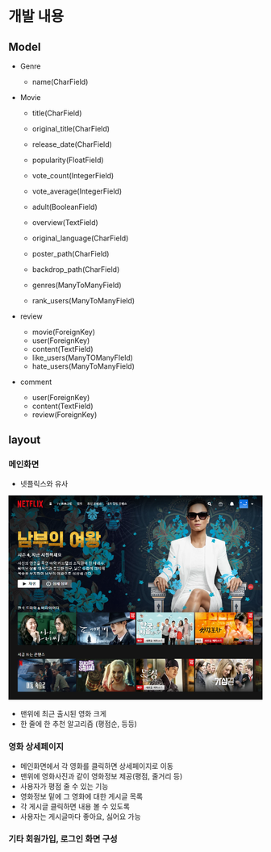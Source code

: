 # 개발 내용

## Model

* Genre

  * name(CharField)

* Movie

  * title(CharField)

  * original_title(CharField)

  * release_date(CharField)

  * popularity(FloatField)

  * vote_count(IntegerField)

  * vote_average(IntegerField)

  * adult(BooleanField)

  * overview(TextField)

  * original_language(CharField)

  * poster_path(CharField)

  * backdrop_path(CharField)

  * genres(ManyToManyField)

  * rank_users(ManyToManyField)

    

* review
  * movie(ForeignKey)
  * user(ForeignKey)
  * content(TextField)
  * like_users(ManyTOManyFIeld)
  * hate_users(ManyToManyField)
  
  
  
* comment

  * user(ForeignKey)
  * content(TextField)
  * review(ForeignKey)



## layout

### 메인화면

* 넷플릭스와 유사

![image-20200611114342752](images/image-20200611114342752.png)

* 맨위에 최근 출시된 영화 크게
* 한 줄에 한 추천 알고리즘 (평점순, 등등)



### 영화 상세페이지

* 메인화면에서 각 영화를 클릭하면 상세페이지로 이동
* 맨위에 영화사진과 같이 영화정보 제공(평점, 줄거리 등)
* 사용자가 평점 줄 수 있는 기능
* 영화정보 밑에 그 영화에 대한 게시글 목록
* 각 게시글 클릭하면 내용 볼 수 있도록
* 사용자는 게시글마다 좋아요, 싫어요 가능



### 기타 회원가입, 로그인 화면 구성

